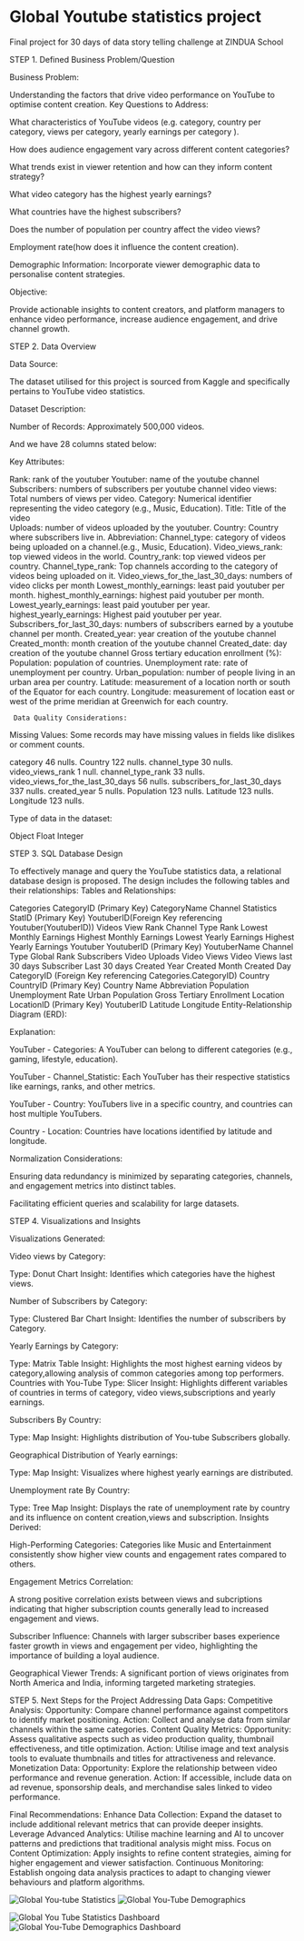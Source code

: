 
# Global Youtube statistics project 
 
Final project for 30 days of data story telling challenge at ZINDUA School

STEP 1. Defined Business Problem/Question

Business Problem:

Understanding the factors that drive video performance on YouTube to optimise content creation.
Key Questions to Address:

What characteristics of YouTube videos (e.g. category, country per category, views per category, yearly earnings per category ).

How does audience engagement vary across different content categories?

What trends exist in viewer retention and how can they inform content strategy?

What video category has the highest yearly earnings?

What countries have the highest subscribers?

Does the number of population per country affect the video views?

Employment rate(how does it influence the content creation).

Demographic Information: Incorporate viewer demographic data to personalise content strategies.


Objective:

Provide actionable insights to content creators, and platform managers to enhance video performance, increase audience engagement, and drive channel growth.

STEP 2. Data Overview

Data Source:

The dataset utilised for this project is sourced from Kaggle and specifically pertains to YouTube video statistics.

Dataset Description:

Number of Records: Approximately 500,000 videos.

And we have 28 columns stated below:

Key Attributes:

Rank: rank of the youtuber
Youtuber: name of the youtube channel
Subscribers: numbers of subscribers per youtube channel
video views: Total numbers of views per video.
Category: Numerical identifier representing the video category (e.g., Music, Education).
Title: Title of the video     
Uploads: number of videos uploaded by the youtuber.
Country: Country where subscribers live in.
Abbreviation:
Channel_type: category of videos being uploaded on a channel.(e.g., Music, Education).
 Video_views_rank: top viewed videos in the world.
Country_rank: top viewed videos per country.
Channel_type_rank: Top channels according to the category of videos being uploaded on it.
 Video_views_for_the_last_30_days: numbers of video clicks per month 
Lowest_monthly_earnings: least paid youtuber per month.
 highest_monthly_earnings: highest paid youtuber per month.
Lowest_yearly_earnings: least paid youtuber per year.
 highest_yearly_earnings: Highest paid youtuber per year.
Subscribers_for_last_30_days: numbers of subscribers earned by a youtube channel per month.
 Created_year: year creation of the youtube channel
Created_month: month creation of the youtube channel
Created_date: day creation of the youtube channel
 Gross tertiary education enrollment (%):
Population: population of countries.
 Unemployment rate: rate of unemployment per country. 
Urban_population: number of people living in an urban area per country.
Latitude: measurement of a location north or south of the Equator for each country. 
Longitude: measurement of location east or west of the prime meridian at Greenwich for each country.

     Data Quality Considerations:
     
Missing Values: Some records may have missing values in fields like dislikes or comment counts.

category                             46 nulls.
Country                             122 nulls.
channel_type                         30 nulls.
video_views_rank                      1 null.
channel_type_rank                    33 nulls.
video_views_for_the_last_30_days     56 nulls.
subscribers_for_last_30_days        337 nulls.
created_year                          5 nulls.
Population                          123 nulls.
Latitude                            123 nulls.
Longitude                           123 nulls.


 Type of data in the dataset: 
 
Object
Float 
Integer 

STEP 3. SQL Database Design

To effectively manage and query the YouTube statistics data, a relational database design is proposed. The design includes the following tables and their relationships:
Tables and Relationships:

Categories
CategoryID (Primary Key)
CategoryName
Channel Statistics
StatID (Primary Key)
YoutuberID(Foreign Key referencing Youtuber(YoutuberID))
Videos View Rank
Channel Type Rank
Lowest Monthly Earnings
Highest Monthly Earnings
Lowest Yearly Earnings
Highest Yearly Earnings
Youtuber
YoutuberID (Primary Key)
YoutuberName
Channel Type
Global Rank
Subscribers
Video Uploads
Video Views
Video Views last 30 days
Subscriber Last 30 days
Created Year
Created Month
Created Day
CategoryID (Foreign Key referencing Categories.CategoryID)
Country
CountryID (Primary Key)
Country Name
Abbreviation
Population
Unemployment Rate
Urban Population
Gross Tertiary Enrollment
Location
LocationID (Primary Key)
YoutuberID 
Latitude 
Longitude
Entity-Relationship Diagram (ERD):



Explanation:

YouTuber - Categories: A YouTuber can belong to different categories (e.g., gaming, lifestyle, education).

YouTuber - Channel_Statistic: Each YouTuber has their respective statistics like earnings, ranks, and other metrics.

YouTuber - Country: YouTubers live in a specific country, and countries can host multiple YouTubers.

Country - Location: Countries have locations identified by latitude and longitude.

Normalization Considerations:

Ensuring data redundancy is minimized by separating categories, channels, and engagement metrics into distinct tables.

Facilitating efficient queries and scalability for large datasets.

STEP 4. Visualizations and Insights

Visualizations Generated:

Video views by Category:

Type: Donut Chart
Insight: Identifies which categories have the highest views.

Number of Subscribers by Category:

Type: Clustered Bar Chart
Insight: Identifies the number of subscribers by Category.

Yearly Earnings by Category:

Type: Matrix Table
Insight: Highlights the most highest earning videos by category,allowing analysis of common categories among top performers.
Countries with You-Tube
Type: Slicer
Insight: Highlights different variables of countries in terms of category, video views,subscriptions and yearly earnings.

Subscribers By Country:

Type: Map
Insight: Highlights distribution of You-tube Subscribers globally.

Geographical Distribution of Yearly earnings:

Type: Map
Insight: Visualizes where highest yearly earnings are distributed.

Unemployment rate By Country:

Type: Tree Map
Insight: Displays the rate of unemployment rate by country and its influence on content creation,views and subscription.
Insights Derived:

High-Performing Categories:
Categories like Music and Entertainment consistently show higher view counts and engagement rates compared to others.

Engagement Metrics Correlation:

A strong positive correlation exists between views and subcriptions indicating that higher subscription counts generally lead to increased engagement and views.

Subscriber Influence:
Channels with larger subscriber bases experience faster growth in views and engagement per video, highlighting the importance of building a loyal audience.

Geographical Viewer Trends:
A significant portion of views originates from North America and India, informing targeted marketing strategies.

STEP 5. Next Steps for the Project
Addressing Data Gaps:
Competitive Analysis:
Opportunity: Compare channel performance against competitors to identify market positioning.
Action: Collect and analyse data from similar channels within the same categories.
Content Quality Metrics:
Opportunity: Assess qualitative aspects such as video production quality, thumbnail effectiveness, and title optimization.
Action: Utilise image and text analysis tools to evaluate thumbnails and titles for attractiveness and relevance.
Monetization Data:
Opportunity: Explore the relationship between video performance and revenue generation.
Action: If accessible, include data on ad revenue, sponsorship deals, and merchandise sales linked to video performance.

Final Recommendations:
Enhance Data Collection: Expand the dataset to include additional relevant metrics that can provide deeper insights.
Leverage Advanced Analytics: Utilise machine learning and AI to uncover patterns and predictions that traditional analysis might miss.
Focus on Content Optimization: Apply insights to refine content strategies, aiming for higher engagement and viewer satisfaction.
Continuous Monitoring: Establish ongoing data analysis practices to adapt to changing viewer behaviours and platform algorithms.



![Global You-tube Statistics](https://github.com/user-attachments/assets/5c2f2799-23fc-4530-bb03-3240684fab57)
![Global You-Tube Demographics](https://github.com/user-attachments/assets/f77af95e-529d-4f63-b960-f3558a92f225)

![Global You Tube Statistics Dashboard](https://github.com/user-attachments/assets/5b3ef594-97ec-4dd6-be02-d3e2dd6cb19d)
![Global You-Tube Demographics Dashboard](https://github.com/user-attachments/assets/c8370aa4-65fb-4a16-aba1-fe37524d2968)
